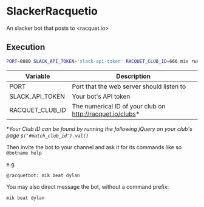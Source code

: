 # SlackerRacquetio

An slacker bot that posts to <racquet.io>

## Execution

```bash
PORT=8080 SLACK_API_TOKEN='slack-api-token' RACQUET_CLUB_ID=666 mix run --no-halt
```

| Variable        | Description                                                 |
| ---             | ---                                                         |
| PORT            | Port that the web server should listen to                   |
| SLACK_API_TOKEN | Your bot's API token                                        |
| RACQUET_CLUB_ID | The numerical ID of your club on <http://racquet.io/clubs>* |

**Your Club ID can be found by running the following jQuery on your club's page `$('#match_club_id').val()`*

Then invite the bot to your channel and ask it for its commands like so `@botname help`

e.g.

```
@racquetbot: mik beat dylan
```

You may also direct message the bot, without a command prefix:

```
mik beat dylan
```

